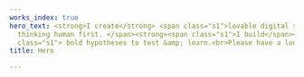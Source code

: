 ```yaml
---
works_index: true
hero_text: <strong>I create</strong> <span class="s1">lovable digital services by
  thinking human first. </span><strong><span class="s1">I build</span></strong><span
  class="s1"> bold hypotheses to test &amp; learn.<br>Please have a look at my work.<br></span>
title: Hero

---
```

<Hero :text="$page.frontmatter.hero_text" />
<WorksList />